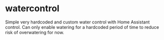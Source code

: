 # watercontrol

Simple very hardcoded and custom water control with Home Assistant control.
Can only enable watering for a hardcoded period of time to reduce risk of overwatering for now.
